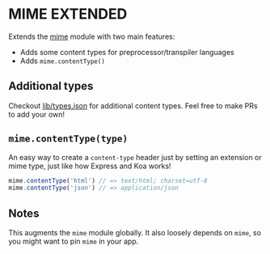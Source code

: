 
# MIME EXTENDED

Extends the [mime](https://github.com/broofa/node-mime) module with two main features:

- Adds some content types for preprocessor/transpiler languages
- Adds `mime.contentType()`

## Additional types

Checkout [lib/types.json](lib/types.json) for additional content types.
Feel free to make PRs to add your own!

## `mime.contentType(type)`

An easy way to create a `content-type` header just by setting an extension or mime type,
just like how Express and Koa works!

```js
mime.contentType('html') // => text/html; charset=utf-8
mime.contentType('json') // => application/json
```

## Notes

This augments the `mime` module globally.
It also loosely depends on `mime`,
so you might want to pin `mime` in your app.
